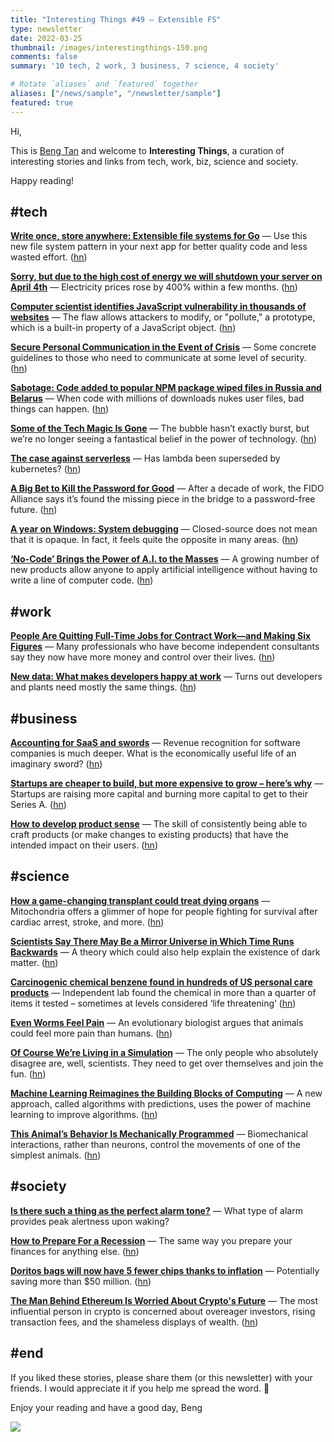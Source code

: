 ```yaml
---
title: "Interesting Things #49 — Extensible FS"
type: newsletter
date: 2022-03-25
thumbnail: /images/interestingthings-150.png
comments: false
summary: '10 tech, 2 work, 3 business, 7 science, 4 society'

# Rotate `aliases` and `featured` together
aliases: ["/news/sample", "/newsletter/sample"]
featured: true
---
```


Hi,

This is [Beng Tan](https://bengtan.com/about/) and welcome to **Interesting Things**, a curation of interesting stories and links from tech, work, biz, science and society.

Happy reading!


## #tech

**[Write once, store anywhere: Extensible file systems for Go](https://blog.johnstarich.com/write-once-store-anywhere-extensible-file-systems-for-go-65c7c0949e74?utm_source=bengtan.com/interesting-things/049)** — Use this new file system pattern in your next app for better quality code and less wasted effort. ([hn](https://news.ycombinator.com/item?id=30728348))

**[Sorry, but due to the high cost of energy we will shutdown your server on April 4th](https://rorodi.substack.com/p/sorry-but-due-to-the-high-cost-of?utm_source=bengtan.com/interesting-things/049)** — Electricity prices rose by 400% within a few months. ([hn](https://news.ycombinator.com/item?id=30732606))

**[Computer scientist identifies JavaScript vulnerability in thousands of websites](https://hub.jhu.edu/2022/03/14/computer-scientist-identifies-javascript-vulnerability/?utm_source=bengtan.com/interesting-things/049)** — The flaw allows attackers to modify, or "pollute," a prototype, which is a built-in property of a JavaScript object. ([hn](https://news.ycombinator.com/item?id=30725274))

**[Secure Personal Communication in the Event of Crisis](https://labs.ripe.net/author/waehlisch/secure-personal-communication-in-the-event-of-crisis/?utm_source=bengtan.com/interesting-things/049)** — Some concrete guidelines to those who need to communicate at some level of security. ([hn](https://news.ycombinator.com/item?id=30721864))

**[Sabotage: Code added to popular NPM package wiped files in Russia and Belarus](https://arstechnica.com/information-technology/2022/03/sabotage-code-added-to-popular-npm-package-wiped-files-in-russia-and-belarus/?utm_source=bengtan.com/interesting-things/049)** — When code with millions of downloads nukes user files, bad things can happen. ([hn](https://news.ycombinator.com/item?id=30726349))

**[Some of the Tech Magic Is Gone](https://archive.ph/Ek4LH?utm_source=bengtan.com/interesting-things/049)** — The bubble hasn’t exactly burst, but we’re no longer seeing a fantastical belief in the power of technology. ([hn](https://news.ycombinator.com/item?id=30729272))

**[The case against serverless](https://blog.cyborch.com/the-case-against-serverless/?utm_source=bengtan.com/interesting-things/049)** — Has lambda been superseded by kubernetes? ([hn](https://news.ycombinator.com/item?id=30300724))

**[A Big Bet to Kill the Password for Good](https://www.wired.com/story/fido-alliance-ios-android-password-replacement/?utm_source=bengtan.com/interesting-things/049)** — After a decade of work, the FIDO Alliance says it’s found the missing piece in the bridge to a password-free future. ([hn](https://news.ycombinator.com/item?id=30742183))

**[A year on Windows: System debugging](https://jmmv.dev/2022/03/a-year-on-windows-debugging.html?utm_source=bengtan.com/interesting-things/049)** — Closed-source does not mean that it is opaque. In fact, it feels quite the opposite in many areas. ([hn](https://news.ycombinator.com/item?id=30711695))

**[‘No-Code’ Brings the Power of A.I. to the Masses](https://archive.ph/aJ4tu?utm_source=bengtan.com/interesting-things/049)** — A growing number of new products allow anyone to apply artificial intelligence without having to write a line of computer code. ([hn](https://news.ycombinator.com/item?id=30710635))


## #work

**[People Are Quitting Full-Time Jobs for Contract Work—and Making Six Figures](https://www.wsj.com/articles/people-quit-full-time-jobs-for-contract-gigs-and-make-six-figures-great-resignation-11647291183?utm_source=bengtan.com/interesting-things/049)** — Many professionals who have become independent consultants say they now have more money and control over their lives. ([hn](https://news.ycombinator.com/item?id=30732075))

**[New data: What makes developers happy at work](https://stackoverflow.blog/2022/03/17/new-data-what-makes-developers-happy-at-work/?utm_source=bengtan.com/interesting-things/049)** — Turns out developers and plants need mostly the same things. ([hn](https://news.ycombinator.com/item?id=30720701))


## #business

**[Accounting for SaaS and swords](https://bam.kalzumeus.com/archive/accounting-for-saas-and-swords/?utm_source=bengtan.com/interesting-things/049)** — Revenue recognition for software companies is much deeper. What is the economically useful life of an imaginary sword? ([hn](https://news.ycombinator.com/item?id=30725962))

**[Startups are cheaper to build, but more expensive to grow – here’s why](https://andrewchen.com/startups-are-cheaper-to-build-more-expensive-to-grow/?utm_source=bengtan.com/interesting-things/049)** — Startups are raising more capital and burning more capital to get to their Series A. ([hn](https://news.ycombinator.com/item?id=30726353))

**[How to develop product sense](https://www.lennysnewsletter.com/p/product-sense?utm_source=bengtan.com/interesting-things/049)** — The skill of consistently being able to craft products (or make changes to existing products) that have the intended impact on their users. ([hn](https://news.ycombinator.com/item?id=30693908))


## #science

**[How a game-changing transplant could treat dying organs](https://www.nationalgeographic.com/science/article/how-a-game-changing-transplant-could-treat-dying-organs?utm_source=bengtan.com/interesting-things/049)** — Mitochondria offers a glimmer of hope for people fighting for survival after cardiac arrest, stroke, and more. ([hn](https://news.ycombinator.com/item?id=30729112))

**[Scientists Say There May Be a Mirror Universe in Which Time Runs Backwards](https://futurism.com/anti-universe-time-backwards?utm_source=bengtan.com/interesting-things/049)** — A theory which could also help explain the existence of dark matter. ([hn](https://news.ycombinator.com/item?id=30727015))

**[Carcinogenic chemical benzene found in hundreds of US personal care products](https://www.theguardian.com/us-news/2022/mar/18/benzene-carcinogenic-chemical-personal-care-products-us?utm_source=bengtan.com/interesting-things/049)** — Independent lab found the chemical in more than a quarter of items it tested – sometimes at levels considered ‘life threatening’ ([hn](https://news.ycombinator.com/item?id=30720229))

**[Even Worms Feel Pain](https://nautil.us/even-worms-feel-pain-14243/?utm_source=bengtan.com/interesting-things/049)** — An evolutionary biologist argues that animals could feel more pain than humans. ([hn](https://news.ycombinator.com/item?id=30732786))

**[Of Course We’re Living in a Simulation](https://www.wired.com/story/living-in-a-simulation/?utm_source=bengtan.com/interesting-things/049)** — The only people who absolutely disagree are, well, scientists. They need to get over themselves and join the fun. ([hn](https://news.ycombinator.com/item?id=30614270))

**[Machine Learning Reimagines the Building Blocks of Computing](https://www.quantamagazine.org/machine-learning-reimagines-the-building-blocks-of-computing-20220315/?utm_source=bengtan.com/interesting-things/049)** —  A new approach, called algorithms with predictions, uses the power of machine learning to improve algorithms. ([hn](https://news.ycombinator.com/item?id=30724055))

**[This Animal’s Behavior Is Mechanically Programmed](https://www.quantamagazine.org/before-brains-mechanics-may-have-ruled-animal-behavior-20220316/?utm_source=bengtan.com/interesting-things/049)** — Biomechanical interactions, rather than neurons, control the movements of one of the simplest animals. ([hn](https://news.ycombinator.com/item?id=30730495))


## #society

**[Is there such a thing as the perfect alarm tone?](https://theconversation.com/is-there-such-a-thing-as-the-perfect-alarm-tone-we-think-so-and-this-is-what-it-might-sound-like-178902?utm_source=bengtan.com/interesting-things/049)** — What type of alarm provides peak alertness upon waking?

**[How to Prepare For a Recession](https://awealthofcommonsense.com/2022/03/how-to-prepare-for-a-recession/?utm_source=bengtan.com/interesting-things/049)** — The same way you prepare your finances for anything else. ([hn](https://news.ycombinator.com/item?id=30721011))

**[Doritos bags will now have 5 fewer chips thanks to inflation](https://www.pennlive.com/life/2022/03/doritos-bags-will-now-have-5-fewer-chips-thanks-to-inflation.html?utm_source=bengtan.com/interesting-things/049)** — Potentially saving more than $50 million. ([hn](https://news.ycombinator.com/item?id=30727753))

**[The Man Behind Ethereum Is Worried About Crypto's Future](https://time.com/6158182/vitalik-buterin-ethereum-profile/?utm_source=bengtan.com/interesting-things/049)** — The most influential person in crypto is concerned about overeager investors, rising transaction fees, and the shameless displays of wealth. ([hn](https://news.ycombinator.com/item?id=30729721))


## #end

If you liked these stories, please share them (or this newsletter) with your friends. I would appreciate it if you help me spread the word. 🙏

Enjoy your reading and have a good day,
Beng

![](https://bengtan.com/images/portrait-40.png)

